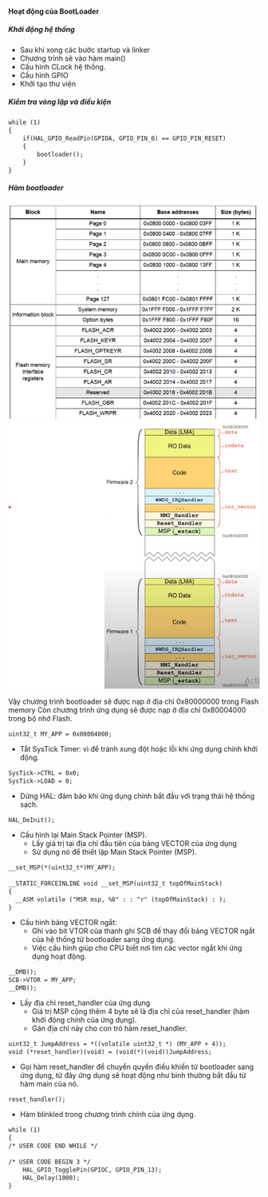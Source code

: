 #### Hoạt động của BootLoader
##### Khởi động hệ thống 
- Sau khi xong các bước startup và linker
- Chương trình sẽ vào hàm main()
- Cấu hình CLock hệ thống.
- Cấu hình GPIO
- Khởi tạo thư viện
##### Kiểm tra vòng lặp và điều kiện
```
while (1)
{
    if(HAL_GPIO_ReadPin(GPIOA, GPIO_PIN_0) == GPIO_PIN_RESET)
    {
        bootloader();
    }
}
```
##### Hàm bootloader
![1](/learn_Boot/1.png)
![2](/learn_Boot/2.png)

Vậy chương trình bootloader sẽ được nạp ở địa chỉ 0x80000000 trong Flash memory
Còn chương trình ứng dụng sẽ được nạp ở địa chỉ 0x80004000 trong bộ nhớ Flash.
```
uint32_t MY_APP = 0x08004000;
```

- Tắt SysTick Timer: vì để tránh xung đột hoặc lỗi khi ứng dụng chính khởi động.
```
SysTick->CTRL = 0x0;
SysTick->LOAD = 0;
```

- Dừng HAL: đảm bảo khi ứng dụng chính bắt đầu với trạng thái hệ thống sạch.
```
HAL_DeInit();
```

- Cấu hình lại Main Stack Pointer (MSP).
    - Lấy giá trị tại địa chỉ đầu tiên của bảng VECTOR của ứng dụng 
    - Sử dụng nó để thiết lập Main Stack Pointer (MSP).
```
__set_MSP(*(uint32_t*)MY_APP);

__STATIC_FORCEINLINE void __set_MSP(uint32_t topOfMainStack)
{
  __ASM volatile ("MSR msp, %0" : : "r" (topOfMainStack) : );
}
```

- Cấu hình bảng VECTOR ngắt:
    - Ghi vào bit VTOR của thanh ghi SCB để thay đổi bảng VECTOR ngắt của hệ thống từ bootloader sang ứng dụng.
    - Việc cấu hình giúp cho CPU biết nơi tìm các vector ngắt khi ứng dụng hoạt động.
```
__DMB();
SCB->VTOR = MY_APP;
__DMB();
```
- Lấy địa chỉ reset_handler của ứng dụng
    - Giá trị MSP cộng thêm 4 byte sẽ là địa chỉ của reset_handler (hàm khởi động chính của ứng dụng).
    - Gán địa chỉ này cho con trỏ hàm reset_handler.

```
uint32_t JumpAddress = *((volatile uint32_t *) (MY_APP + 4));
void (*reset_handler)(void) = (void(*)(void))JumpAddress;
```

-  Gọi hàm reset_handler để chuyển quyền điều khiển từ bootloader sang ứng dụng, từ đây ứng dụng sẽ hoạt động như bình thường bắt đầu từ hàm main của nó.
```
reset_handler();
```
- Hàm blinkled trong chương trình chính của ứng dụng.
```
while (1)
{
/* USER CODE END WHILE */

/* USER CODE BEGIN 3 */
    HAL_GPIO_TogglePin(GPIOC, GPIO_PIN_13);
    HAL_Delay(1000);
}
```

